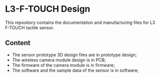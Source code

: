 L3-F-TOUCH Design
===================

This repository contains the documentation and manufacturing files for L3 F-TOUCH tactile sensor.

Content
-------------------
* The sensor prototype 3D design files are in prototype design;
* The wireless camera module design is in PCB;
* The firmware of the camera module is in firmware;
* The software and the sample data of the sensor is in software;
